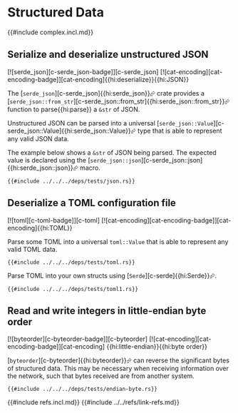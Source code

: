 # Structured Data

{{#include complex.incl.md}}

## Serialize and deserialize unstructured JSON

[![serde_json][c-serde_json-badge]][c-serde_json]  [![cat-encoding][cat-encoding-badge]][cat-encoding]{{hi:deserialize}}{{hi:JSON}}

The [`serde_json`][c-serde_json]{{hi:serde_json}}⮳ crate provides a [`serde_json::from_str`][c-serde_json::from_str]{{hi:serde_json::from_str}}⮳ function to parse{{hi:parse}} a `&str` of JSON.

Unstructured JSON can be parsed into a universal [`serde_json::Value`][c-serde_json::Value]{{hi:serde_json::Value}}⮳ type that is able to represent any valid JSON data.

The example below shows a `&str` of JSON being parsed. The expected value is declared using the [`serde_json::json`][c-serde_json::json]{{hi:serde_json::json}}⮳ macro.

```rust,editable
{{#include ../../../deps/tests/json.rs}}
```

## Deserialize a TOML configuration file

[![toml][c-toml-badge]][c-toml]  [![cat-encoding][cat-encoding-badge]][cat-encoding]{{hi:TOML}}

Parse some TOML into a universal `toml::Value` that is able to represent any valid TOML data.

```rust,editable
{{#include ../../../deps/tests/toml.rs}}
```

Parse TOML into your own structs using [`Serde`][c-serde]{{hi:Serde}}⮳.

```rust,editable
{{#include ../../../deps/tests/toml1.rs}}
```

## Read and write integers in little-endian byte order

[![byteorder][c-byteorder-badge]][c-byteorder]  [![cat-encoding][cat-encoding-badge]][cat-encoding] {{hi:little-endian}}{{hi:byte order}}

[`byteorder`][c-byteorder]{{hi:byteorder}}⮳ can reverse the significant bytes of structured data. This may be necessary when receiving information over the network, such that bytes received are from another system.

```rust,editable
{{#include ../../../deps/tests/endian-byte.rs}}
```

{{#include refs.incl.md}}
{{#include ../../refs/link-refs.md}}
